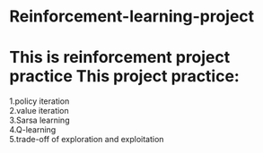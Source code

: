 # Reinforcement-learning-project
# This is reinforcement project practice This project practice:    
1.policy iteration     
2.value iteration     
3.Sarsa learning     
4.Q-learning     
5.trade-off of exploration and exploitation
